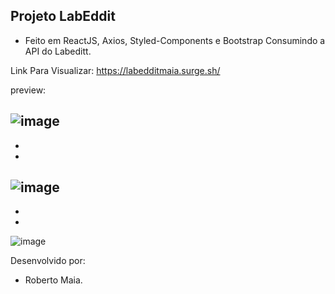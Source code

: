 ## Projeto LabEddit

- Feito em ReactJS, Axios, Styled-Components e Bootstrap Consumindo a API do Labeditt.

Link Para Visualizar:
https://labedditmaia.surge.sh/

preview:

![image](https://user-images.githubusercontent.com/88292112/155805226-97f9ecc5-2f49-4b16-b6ed-a770c995ba86.png)
-
-
-
![image](https://user-images.githubusercontent.com/88292112/155805334-3471bea2-a366-4d49-b7fd-4f829b237e7b.png)
-
-
-
![image](https://user-images.githubusercontent.com/88292112/155805386-f9f8e36b-88a5-4870-bed4-a0580cbd1463.png)



Desenvolvido por:
- Roberto Maia.
